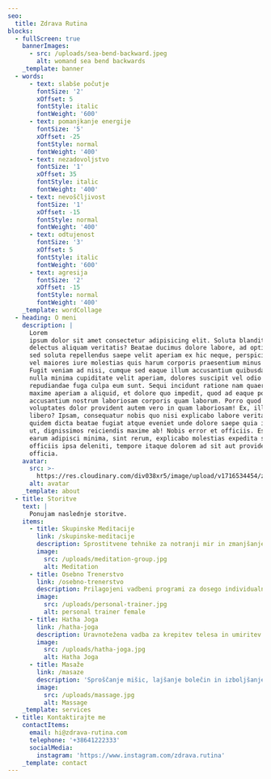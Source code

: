 ```yaml
---
seo:
  title: Zdrava Rutina
blocks:
  - fullScreen: true
    bannerImages:
      - src: /uploads/sea-bend-backward.jpeg
        alt: womand sea bend backwards
    _template: banner
  - words:
      - text: slabše počutje
        fontSize: '2'
        xOffset: 5
        fontStyle: italic
        fontWeight: '600'
      - text: pomanjkanje energije
        fontSize: '5'
        xOffset: -25
        fontStyle: normal
        fontWeight: '400'
      - text: nezadovoljstvo
        fontSize: '1'
        xOffset: 35
        fontStyle: italic
        fontWeight: '400'
      - text: nevoščljivost
        fontSize: '1'
        xOffset: -15
        fontStyle: normal
        fontWeight: '400'
      - text: odtujenost
        fontSize: '3'
        xOffset: 5
        fontStyle: italic
        fontWeight: '600'
      - text: agresija
        fontSize: '2'
        xOffset: -15
        fontStyle: normal
        fontWeight: '400'
    _template: wordCollage
  - heading: O meni
    description: |
      Lorem
      ipsum dolor sit amet consectetur adipisicing elit. Soluta blanditiis
      delectus aliquam veritatis? Beatae ducimus dolore labore, ad optio quo
      sed soluta repellendus saepe velit aperiam ex hic neque, perspiciatis
      vel maiores iure molestias quis harum corporis praesentium minus fugit.
      Fugit veniam ad nisi, cumque sed eaque illum accusantium quibusdam iusto
      nulla minima cupiditate velit aperiam, dolores suscipit vel odio
      repudiandae fuga culpa eum sunt. Sequi incidunt ratione nam quaerat
      maxime aperiam a aliquid, et dolore quo impedit, quod ad eaque porro
      accusantium nostrum laboriosam corporis quam laborum. Porro quod odit
      voluptates dolor provident autem vero in quam laboriosam! Ex, illum
      libero? Ipsam, consequatur nobis quo nisi explicabo labore veritatis ex
      quidem dicta beatae fugiat atque eveniet unde dolore saepe quia iusto
      ut, dignissimos reiciendis maxime ab! Nobis error et officiis. Esse
      earum adipisci minima, sint rerum, explicabo molestias expedita suscipit
      officiis ipsa deleniti, tempore itaque dolorem ad sit aut provident
      officia.
    avatar:
      src: >-
        https://res.cloudinary.com/div038xr5/image/upload/v1716534454/zdrava-rutina/daviddoe_strapi_ssyckh.jpg
      alt: avatar
    _template: about
  - title: Storitve
    text: |
      Ponujam naslednje storitve.
    items:
      - title: Skupinske Meditacije
        link: /skupinske-meditacije
        description: Sprostitvene tehnike za notranji mir in zmanjšanje stresa
        image:
          src: /uploads/meditation-group.jpg
          alt: Meditation
      - title: Osebno Trenerstvo
        link: /osebno-trenerstvo
        description: Prilagojeni vadbeni programi za dosego individualnih ciljev
        image:
          src: /uploads/personal-trainer.jpg
          alt: personal trainer female
      - title: Hatha Joga
        link: /hatha-joga
        description: Uravnotežena vadba za krepitev telesa in umiritev uma
        image:
          src: /uploads/hatha-joga.jpg
          alt: Hatha Joga
      - title: Masaže
        link: /masaze
        description: 'Sproščanje mišic, lajšanje bolečin in izboljšanje počutja'
        image:
          src: /uploads/massage.jpg
          alt: Massage
    _template: services
  - title: Kontaktirajte me
    contactItems:
      email: hi@zdrava-rutina.com
      telephone: '+38641222333'
      socialMedia:
        instagram: 'https://www.instagram.com/zdrava.rutina'
    _template: contact
---
```


